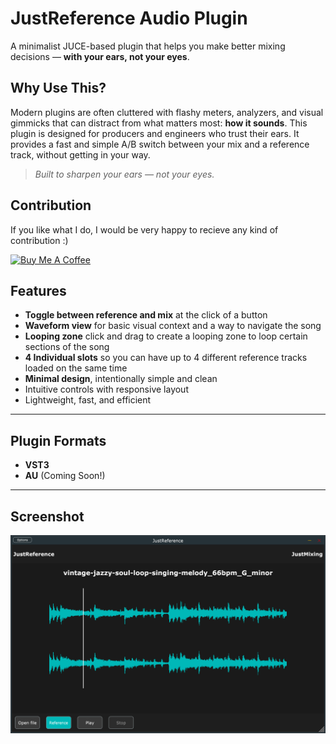 # JustReference Audio Plugin

A minimalist JUCE-based plugin that helps you make better mixing decisions — **with your ears, not your eyes**.

## Why Use This?

Modern plugins are often cluttered with flashy meters, analyzers, and visual gimmicks that can distract from what matters most: **how it sounds**. This plugin is designed for producers and engineers who trust their ears. It provides a fast and simple A/B switch between your mix and a reference track, without getting in your way.

> *Built to sharpen your ears — not your eyes.*

## Contribution
If you like what I do, I would be very happy to recieve any kind of contribution :)

<a href="https://www.buymeacoffee.com/0ls3n" target="_blank"><img src="https://cdn.buymeacoffee.com/buttons/default-orange.png" alt="Buy Me A Coffee" height="41" width="174"></a>

## Features

- **Toggle between reference and mix** at the click of a button  
- **Waveform view** for basic visual context and a way to navigate the song
- **Looping zone** click and drag to create a looping zone to loop certain sections of the song
- **4 Individual slots** so you can have up to 4 different reference tracks loaded on the same time
- **Minimal design**, intentionally simple and clean
- Intuitive controls with responsive layout
- Lightweight, fast, and efficient

---

## Plugin Formats

- **VST3**
- **AU** (Coming Soon!)

---

## Screenshot

![[image]](Resources/screenshot.png)
